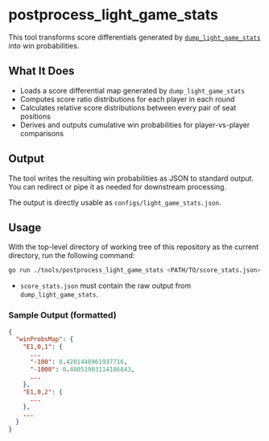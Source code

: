 # postprocess_light_game_stats

This tool transforms score differentials generated by [`dump_light_game_stats`](../dump_light_game_stats/) into win probabilities.

## What It Does

- Loads a score differential map generated by `dump_light_game_stats`
- Computes score ratio distributions for each player in each round
- Calculates relative score distributions between every pair of seat positions
- Derives and outputs cumulative win probabilities for player-vs-player comparisons

## Output

The tool writes the resulting win probabilities as JSON to standard output.
You can redirect or pipe it as needed for downstream processing.

The output is directly usable as `configs/light_game_stats.json`.

## Usage

With the top-level directory of working tree of this repository as the current directory, run the following command:

```sh
go run ./tools/postprocess_light_game_stats <PATH/TO/score_stats.json> > <PATH/TO/light_game_stats.json>
```

- `score_stats.json` must contain the raw output from `dump_light_game_stats`.

### Sample Output (formatted)

```json
{
  "winProbsMap": {
    "E1,0,1": {
      ...
      "-100": 0.4201448961937716,
      "-1000": 0.40051903114186843,
      ...
    },
    "E1,0,2": {
      ...
    },
    ...
  }
}
```
